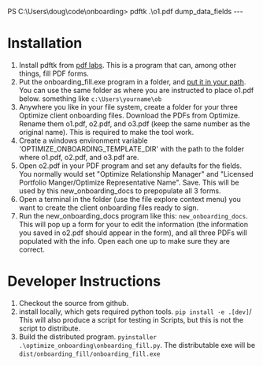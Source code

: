 PS C:\Users\doug\code\onboarding> pdftk .\o1.pdf dump_data_fields           ---

# Installation

1. Install pdftk from [pdf labs](https://www.pdflabs.com/).  This is a program
that can, among other things, fill PDF forms.
1.  Put the onboarding_fill.exe program in a folder, and [put it in  your path](https://www.c-sharpcorner.com/article/how-to-addedit-path-environment-variable-in-windows-11/).  You can use the same folder as where you are instructed to place o1.pdf below.  something like `c:\Users\yourname\ob`  
1.  Anywhere you like in your file system, create a folder for your three Optimize client onboarding files. Download the PDFs from Optimize.    Rename them o1.pdf, o2.pdf, and o3.pdf (keep the same number as the original name).  This is required to make the tool work.  
1.  Create a windows environment variable 'OPTIMIZE_ONBOARDING_TEMPLATE_DIR' with the path to the folder where o1.pdf, o2.pdf, and o3.pdf are.
1.  Open o2.pdf in your PDF program and set any defaults for the fields.  You normally would set "Optimize Relationship Manager" and "Licensed Portfolio Manger/Optimize Representative Name".  Save.  This will be used by this new_onboarding_docs to prepopulate all 3 forms. 
1.  Open a  terminal in the folder (use the file explore context menu) you want to create the client onboarding files ready to sign.
1.  Run the new_onboarding_docs program like this:
`new_onboarding_docs`.   This will pop up a form for your to edit the information (the information you saved in o2.pdf should appear in the form), and all three PDFs will populated with the info.  Open each one up to make sure they are correct.  



# Developer Instructions
1. Checkout the source from github.
2. install locally, which gets required python tools.
`pip install -e .[dev]`/   
This will also produce a script for testing in Scripts, but this is not the script to distribute.
3.  Build the distributed program.
`pyinstaller .\optimize_onboarding\onboarding_fill.py`.
The distributable exe will be `dist/onboarding_fill/onboarding_fill.exe`

